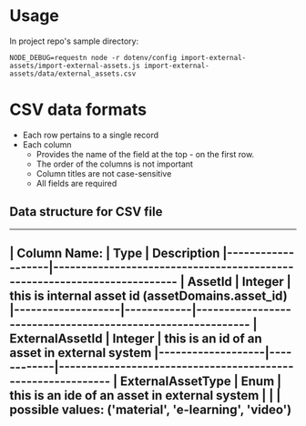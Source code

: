 # Usage
In project repo's sample directory:
```
NODE_DEBUG=requestn node -r dotenv/config import-external-assets/import-external-assets.js import-external-assets/data/external_assets.csv
```

# CSV data formats
- Each row pertains to a single record
- Each column 
	- Provides the name of the field at the top - on the first row.
	- The order of the columns is not important
	- Column titles are not case-sensitive
	- All fields are required


## Data structure for CSV file
----------------------------------------------------------------------------------------------
| Column Name:      |  Type      |    Description
|-------------------|-------------------------------------------------------------------------
| AssetId           |  Integer   | this is internal asset id (assetDomains.asset_id)
|-------------------|------------|------------------------------------------------------------
| ExternalAssetId   |  Integer   | this is an id of an asset in external system 
|-------------------|------------|------------------------------------------------------------
| ExternalAssetType |  Enum      | this is an ide of an asset in external system 
|                   |            | possible values: ('material', 'e-learning', 'video') 
----------------------------------------------------------------------------------------------
